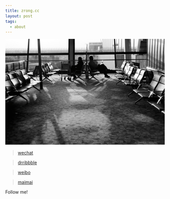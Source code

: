 ```yaml
---
title: zrong.cc
layout: post
tags:
  - about
---
```


![Lost](/media/files/2014/03/17/lost.jpg)

> [wechat](/media/files/2016/03/24/wechat.png)  

> [drribbble](https://dribbble.com/Lemonzhang)  

> [weibo](http://weibo.com/cutezr)  

> [maimai](/media/files/2016/03/24/maimai.png)  


Follow me!
